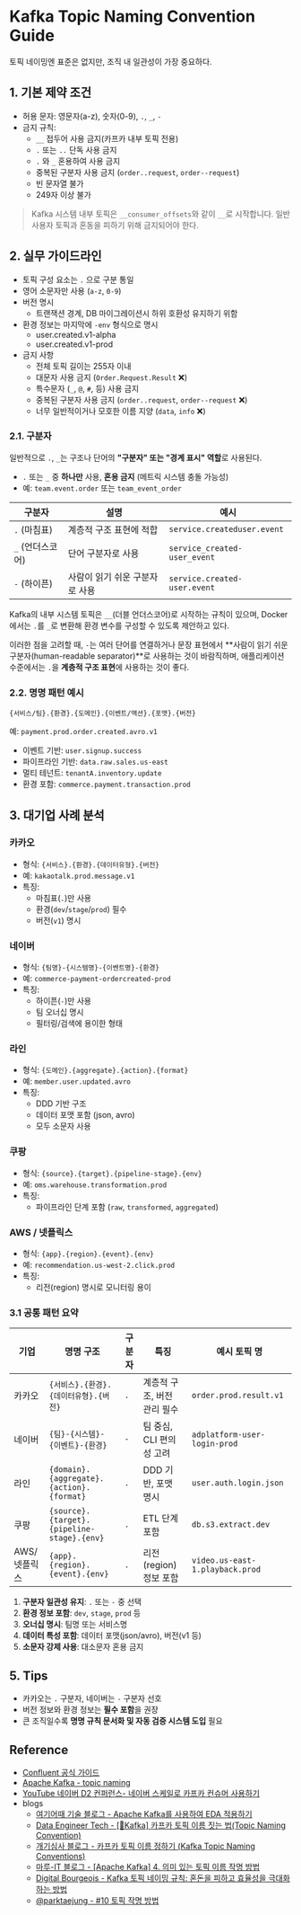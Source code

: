 # Kafka Topic Naming Convention Guide

토픽 네이밍엔 표준은 없지만, 조직 내 일관성이 가장 중요하다.

## 1. 기본 제약 조건

- 허용 문자: 영문자(a-z), 숫자(0-9), `.`, `_`, `-`
- 금지 규칙:
    - `__` 접두어 사용 금지(카프카 내부 토픽 전용)
    - `.` 또는 `..` 단독 사용 금지
    - `.` 와 `_` 혼용하여 사용 금지
    - 중복된 구분자 사용 금지 (`order..request`, `order--request`)
    - 빈 문자열 불가
    - 249자 이상 불가

> Kafka 시스템 내부 토픽은 `__consumer_offsets`와 같이 `__`로 시작합니다. 일반 사용자 토픽과 혼동을 피하기 위해 금지되어야 한다.

## 2. 실무 가이드라인

- 토픽 구성 요소는 `.` 으로 구분 통일
- 영어 소문자만 사용 (`a-z`, `0-9`)
- 버전 명시
  - 트랜잭션 경계, DB 마이그레이션시 하위 호환성 유지하기 위함
- 환경 정보는 마지막에 `-env` 형식으로 명시
  - user.created.v1-alpha
  - user.created.v1-prod
- 금지 사항
  - 전체 토픽 길이는 255자 이내
  - 대문자 사용 금지 (`Order.Request.Result` ❌)
  - 특수문자 (`_`, `@`, `#`, 등) 사용 금지
  - 중복된 구분자 사용 금지 (`order..request`, `order--request` ❌)
  - 너무 일반적이거나 모호한 이름 지양 (`data`, `info` ❌)

### 2.1. 구분자

일반적으로 `.`, `_`는 구조나 단어의 **"구분자" 또는 "경계 표시" 역할**로 사용된다.

- `.` 또는 `_` 중 **하나만** 사용, **혼용 금지** (메트릭 시스템 충돌 가능성)
- 예: `team.event.order` 또는 `team_event_order`

| 구분자         | 설명                | 예시                          |
|-------------|-------------------|-----------------------------|
| `.` (마침표)   | 계층적 구조 표현에 적합     | `service.createduser.event` |
| `_` (언더스코어) | 단어 구분자로 사용        | `service_created-user_event` |
| `-` (하이픈)   | 사람이 읽기 쉬운 구분자로 사용 | `service.created-user.event` |

Kafka의 내부 시스템 토픽은 `__`(더블 언더스코어)로 시작하는 규칙이 있으며, Docker에서는 `.`를 `_`로 변환해 환경 변수를 구성할 수 있도록 제안하고 있다.

이러한 점을 고려할 때, `-`는 여러 단어를 연결하거나 문장 표현에서 **사람이 읽기 쉬운 구분자(human-readable separator)**로 사용하는 것이 바람직하며, 애플리케이션 수준에서는 `.`을 **계층적 구조 표현**에 사용하는 것이 좋다.

### 2.2. 명명 패턴 예시

`{서비스/팀}.{환경}.{도메인}.{이벤트/액션}.{포맷}.{버전}`

예: `payment.prod.order.created.avro.v1`

- 이벤트 기반: `user.signup.success`
- 파이프라인 기반: `data.raw.sales.us-east`
- 멀티 테넌트: `tenantA.inventory.update`
- 환경 포함: `commerce.payment.transaction.prod`

## 3. 대기업 사례 분석

### 카카오

- 형식: `{서비스}.{환경}.{데이터유형}.{버전}`
- 예: `kakaotalk.prod.message.v1`
- 특징:
    - 마침표(`.`)만 사용
    - 환경(`dev`/`stage`/`prod`) 필수
    - 버전(`v1`) 명시

### 네이버

- 형식: `{팀명}-{시스템명}-{이벤트명}-{환경}`
- 예: `commerce-payment-ordercreated-prod`
- 특징:
    - 하이픈(`-`)만 사용
    - 팀 오너십 명시
    - 필터링/검색에 용이한 형태

### 라인

- 형식: `{도메인}.{aggregate}.{action}.{format}`
- 예: `member.user.updated.avro`
- 특징:
    - DDD 기반 구조
    - 데이터 포맷 포함 (json, avro)
    - 모두 소문자 사용

### 쿠팡

- 형식: `{source}.{target}.{pipeline-stage}.{env}`
- 예: `oms.warehouse.transformation.prod`
- 특징:
    - 파이프라인 단계 포함 (`raw`, `transformed`, `aggregated`)

### AWS / 넷플릭스

- 형식: `{app}.{region}.{event}.{env}`
- 예: `recommendation.us-west-2.click.prod`
- 특징:
    - 리전(region) 명시로 모니터링 용이

### 3.1 공통 패턴 요약

| 기업          | 명명 구조                                      | 구분자 | 특징                     | 예시 토픽 명                              |
|---------------|--------------------------------------------|--------|--------------------------|-------------------------------------------|
| 카카오         | `{서비스}.{환경}.{데이터유형}.{버전}`                  | `.`    | 계층적 구조, 버전 관리 필수     | `order.prod.result.v1`                    |
| 네이버         | `{팀}-{시스템}-{이벤트}-{환경}`                     | `-`    | 팀 중심, CLI 편의성 고려     | `adplatform-user-login-prod`              |
| 라인          | `{domain}.{aggregate}.{action}.{format}`   | `.`    | DDD 기반, 포맷 명시        | `user.auth.login.json`                    |
| 쿠팡          | `{source}.{target}.{pipeline-stage}.{env}` | `.`    | ETL 단계 포함              | `db.s3.extract.dev`                       |
| AWS/넷플릭스   | `{app}.{region}.{event}.{env}`             | `.`    | 리전(region) 정보 포함     | `video.us-east-1.playback.prod`           |

1. **구분자 일관성 유지**: `.` 또는 `-` 중 선택
2. **환경 정보 포함**: `dev`, `stage`, `prod` 등
3. **오너십 명시**: 팀명 또는 서비스명
4. **데이터 특성 포함**: 데이터 포맷(json/avro), 버전(v1 등)
5. **소문자 강제 사용**: 대소문자 혼용 금지

## 5. Tips

- 카카오는 `.` 구분자, 네이버는 `-` 구분자 선호
- 버전 정보와 환경 정보는 **필수 포함**을 권장
- 큰 조직일수록 **명명 규칙 문서화 및 자동 검증 시스템 도입** 필요

## Reference

- [Confluent 공식 가이드](https://www.confluent.io/learn/kafka-topic-naming-convention/)
- [Apache Kafka - topic naming](https://kafka.apache.org/documentation/#multitenancy-topic-naming)
- [YouTube 네이버 D2 컨퍼런스- 네이버 스케일로 카프카 컨슈머 사용하기](https://www.youtube.com/watch?v=OxMdru93E6k)
- blogs
  - [여기어때 기술 블로그 - Apache Kafka를 사용하여 EDA 적용하기](https://techblog.gccompany.co.kr/apache-kafka%EB%A5%BC-%EC%82%AC%EC%9A%A9%ED%95%98%EC%97%AC-eda-%EC%A0%81%EC%9A%A9%ED%95%98%EA%B8%B0-bf263c79efd0)
  - [Data Engineer Tech - [🧙Kafka] 카프카 토픽 이름 짓는 법(Topic Naming Convention)](https://data-engineer-tech.tistory.com/36)
  - [개기심사 블로그 - 카프카 토픽 이름 정하기 (Kafka Topic Naming Conventions)](https://devfoxstar.github.io/middleware/kafka-topic-naming/)
  - [마루-IT 블로그 - [Apache Kafka] 4. 의미 있는 토픽 이름 작명 방법](https://maru-itdeveloper.tistory.com/36)
  - [Digital Bourgeois - Kafka 토픽 네이밍 규칙: 혼돈을 피하고 효율성을 극대화하는 방법](https://digitalbourgeois.tistory.com/269)
  - [@parktaejung - #10 토픽 작명 방법](https://velog.io/@parktaejung/10-%ED%86%A0%ED%94%BD-%EC%9E%91%EB%AA%85-%EB%B0%A9%EB%B2%95)
